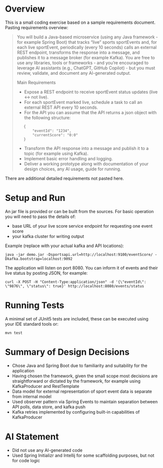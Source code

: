 # Overview

This is a small coding exercise based on a sample requirements document.  Pasting requirements overview:

> You will build a Java-based microservice (using any Java framework - for example
Spring Boot) that tracks “live” sports sportEvents and, for each live sportEvent, periodically (every
10 seconds) calls an external REST endpoint, transforms the response into a
message, and publishes it to a message broker (for example Kafka). You are free to
use any libraries, tools or frameworks - and you’re encouraged to leverage AI
assistants (e.g., ChatGPT, GitHub Copilot) - but you must review, validate, and
document any AI-generated output.
>
> Main Requirements
>
> * Expose a REST endpoint to receive sportEvent status updates (live ↔ not live).
> * For each sportEvent marked live, schedule a task to call an external REST API every
  10 seconds.
> * For the API you can assume that the API returns a json object with the
  following structure:
> ````
>    {
>        "eventId": "1234",
>        "currentScore": "0:0"
>    }
>````
>
> * Transform the API response into a message and publish it to a topic (for example
using Kafka).
> * Implement basic error handling and logging.
> * Deliver a working prototype along with documentation of your design choices, any
AI usage, guide for running.

There are additional detailed requirements not pasted here.

# Setup and Run

An jar file is provided or can be built from the sources.  For basic operation you will need to pass the details of:
* base URL of your live score service endpoint for requesting one event score
* your kafka cluster for writing output

Example (replace with your actual kafka and API locations):
    
    java -jar demo.jar -Dsportsapi.url=http://localhost:9100/eventScore/ -Dkafka.bootstrap=localhost:9092 

The application will listen on port 8080.  You can inform it of events and their live status by posting JSON, for example:

    curl -X POST -H "Content-Type:application/json" -d '{\"eventId\": \"9876\", \"status\": true}' http://localhost:8080/events/status

# Running Tests

A minimal set of JUnit5 tests are included, these can be executed using your IDE standard tools or:

    mvn test

# Summary of Design Decisions

* Chose Java and Spring Boot due to familiarity and suitability for the application
* Having chosen the framework, given the small scope most decisions are straightforward or dictated by the framework, for example using KafkaProducer and RestTemplate 
* Data model for external representation of sport event data is separate from internal model
* Used observer pattern via Spring Events to maintain separation between API polls, data store, and kafka push
* Kafka retries implemented by configuring built-in capabilities of KafkaProducer

# AI Statement

* Did not use any AI-generated code
* Used Spring Initializr and Intellij for some scaffolding purposes, but not for code logic